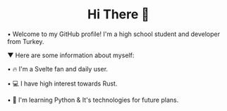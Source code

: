 <h1 align="center">Hi There 👋</h1>

• Welcome to my GitHub profile! I'm a high school student and developer from Turkey.

▼ Here are some information about myself:

• 🔥 I'm a Svelte fan and daily user.

• 💻 I have high interest towards Rust.

• 📖 I'm learning Python & It's technologies for future plans.
